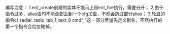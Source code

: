 编写注意：
1.ent_create创建的实体不能马上用ent_fire执行，需要分开；
2.由于指令过多，alias语句不能全部丢到一个cfg加载，不然会跳过部分alias；
3.轮盘的指令cl_radial_radio_tab_1_text_8 cmd";"这一部分尽量先定义别名，不然执行的第一个指令会给忽略掉。